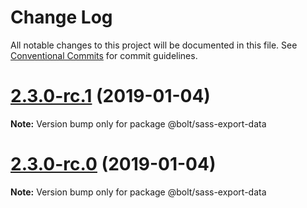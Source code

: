 # Change Log

All notable changes to this project will be documented in this file.
See [Conventional Commits](https://conventionalcommits.org) for commit guidelines.

# [2.3.0-rc.1](https://github.com/basaltinc/theme-tools/tree/master/packages/sass-export-data/compare/vv2.3.0-rc.0...v2.3.0-rc.1) (2019-01-04)

**Note:** Version bump only for package @bolt/sass-export-data





# [2.3.0-rc.0](https://github.com/basaltinc/theme-tools/tree/master/packages/sass-export-data/compare/v2.2.1...v2.3.0-rc.0) (2019-01-04)

**Note:** Version bump only for package @bolt/sass-export-data
